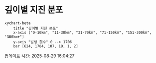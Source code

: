 # 깊이별 지진 분포

```mermaid
xychart-beta
    title "깊이별 지진 분포"
    x-axis ["0-10km", "11-30km", "31-70km", "71-150km", "151-300km", "300km+"]
    y-axis "발생 횟수" 0 --> 1706
    bar [624, 1704, 107, 19, 1, 2]
```

업데이트 시간: 2025-08-29 16:04:27
